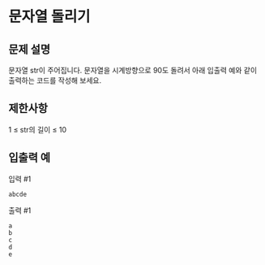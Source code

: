 # 문자열 돌리기
## 문제 설명
문자열 str이 주어집니다.
문자열을 시계방향으로 90도 돌려서 아래 입출력 예와 같이 출력하는 코드를 작성해 보세요.

## 제한사항
1 ≤ str의 길이 ≤ 10

## 입출력 예
입력 #1
```
abcde
```
출력 #1
```
a
b
c
d
e
```
